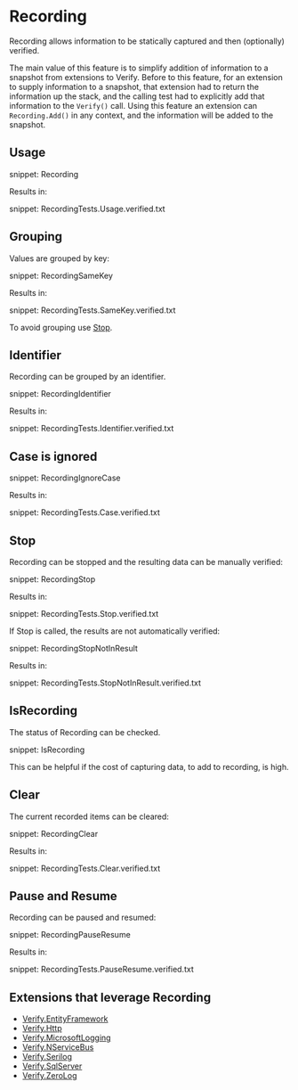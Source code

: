 # Recording

Recording allows information to be statically captured and then (optionally) verified.

The main value of this feature is to simplify addition of information to a snapshot from extensions to Verify. Before to this feature, for an extension to supply information to a snapshot, that extension had to return the information up the stack, and the calling test had to explicitly add that information to the `Verify()` call. Using this feature an extension can `Recording.Add()` in any context, and the information will be added to the snapshot.


## Usage

snippet: Recording

Results in:

snippet: RecordingTests.Usage.verified.txt


## Grouping

Values are grouped by key:

snippet: RecordingSameKey

Results in:

snippet: RecordingTests.SameKey.verified.txt

To avoid grouping use [Stop](#stop).


## Identifier

Recording can be grouped by an identifier.

snippet: RecordingIdentifier

Results in:

snippet: RecordingTests.Identifier.verified.txt


## Case is ignored

snippet: RecordingIgnoreCase

Results in:

snippet: RecordingTests.Case.verified.txt


## Stop

Recording can be stopped and the resulting data can be manually verified:

snippet: RecordingStop

Results in:

snippet: RecordingTests.Stop.verified.txt

If Stop is called, the results are not automatically verified:

snippet: RecordingStopNotInResult

Results in:

snippet: RecordingTests.StopNotInResult.verified.txt


## IsRecording

The status of Recording can be checked.

snippet: IsRecording

This can be helpful if the cost of capturing data, to add to recording, is high.


## Clear

The current recorded items can be cleared:

snippet: RecordingClear

Results in:

snippet: RecordingTests.Clear.verified.txt


## Pause and Resume

Recording can be paused and resumed:

snippet: RecordingPauseResume

Results in:

snippet: RecordingTests.PauseResume.verified.txt


## Extensions that leverage Recording

 * [Verify.EntityFramework](https://github.com/VerifyTests/Verify.EntityFramework#recording)
 * [Verify.Http](https://github.com/VerifyTests/Verify.Http)
 * [Verify.MicrosoftLogging](https://github.com/VerifyTests/Verify.MicrosoftLogging)
 * [Verify.NServiceBus](https://github.com/VerifyTests/Verify.NServiceBus#recording)
 * [Verify.Serilog](https://github.com/VerifyTests/Verify.Serilog)
 * [Verify.SqlServer](https://github.com/VerifyTests/Verify.SqlServer#recording)
 * [Verify.ZeroLog](https://github.com/VerifyTests/Verify.ZeroLog)